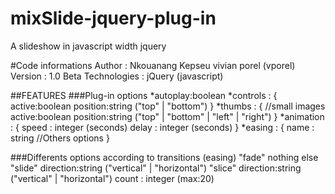 # mixSlide-jquery-plug-in
 A slideshow in javascript width jquery 

#Code informations
 Author : Nkouanang Kepseu vivian porel (vporel)
 Version : 1.0 Beta
 Technologies : jQuery (javascript)

##FEATURES
###Plug-in options
 	*autoplay:boolean
	*controls : {
		active:boolean
		position:string ("top" | "bottom")
	}
	*thumbs : { //small images
		active:boolean
		position:string ("top" | "bottom" | "left" | "right")
	}
	*animation : {
		speed : integer (seconds)
		delay : integer (seconds) 
	}
	*easing : {
		name : string
		//Others options
	}

###Differents options according to transitions (easing)
	"fade"
		nothing else
	"slide"
		direction:string ("vertical" | "horizontal")
	"slice"
		direction:string ("vertical" | "horizontal")
		count : integer (max:20)



 
